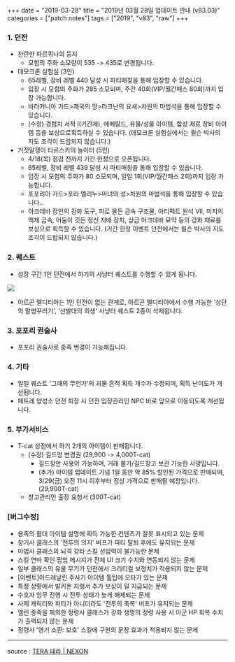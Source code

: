 +++
date = "2019-03-28"
title = "2019년 03월 28일 업데이트 안내 (v83.03)"
categories = ["patch notes"]
tags = ["2019", "v83", "raw"]
+++

### 1. 던전
- 찬란한 파르퀴나의 둥지
  - 모험의 주화 소모량이 535 -> 435로 변경됩니다.
- 데모크론 실험실 (3인)
  - 65레벨, 장비 레벨 440 달성 시 파티매칭을 통해 입장할 수 있습니다.
  - 입장 시 모험의 주화가 285 소모되며, 주간 40회(VIP/월간패스 80회)까지 입장 가능합니다.
  - 바라카니아 가드>제국의 땅>라크난의 요새>차원의 마법석을 통해 입장할 수 있습니다.
  - (수정) 경험치 서적 I(기간제), 에메랄드, 유물/성물 아이템, 합성 재료 장비 아이템 등을 보상으로획득하실 수 있습니다. (데모크론 실험실에서는 윌슨 박사의 지도 조각이 드랍되지 않습니다.)
- 거짓말쟁이 타르스키의 놀이터 (5인)
  - 4/18(목) 점검 전까지 기간 한정으로 오픈됩니다.
  - 65레벨, 장비 레벨 439 달성 시 파티매칭을 통해 입장할 수 있습니다.
  - 입장 시 모험의 주화가 80 소모되며, 일일 1회(VIP/월간패스 2회)까지 입장 가능합니다.
  - 포포리아 가드>포라 엘리누>마녀의 성>차원의 마법석을 통해 입장할 수 있습니다..
  - 아크데바 장인의 강화 도구, 피로 물든 금속 구조물, 아티팩트 원석 VII, 미지의 액체 금속, 어둠이 깃든 정신 지배 장치, 상급 아크데바 묘약 등의 강화 재료를 보상으로 획득할 수 있습니다. (기간 한정 이벤트 던전에서는 윌슨 박사의 지도 조각이 드랍되지 않습니다.)

### 2. 퀘스트
- 성장 구간 1인 던전에서 하기의 사냥터 퀘스트를 수행할 수 있게 됩니다.

![](https://seraphinush-gaming.github.io/mysterium/images/patch-notes/2019-03-28-1.png)

- 아르곤 멜디티아는 1인 던전이 없는 관계로, 아르곤 멜디티아에서 수행 가능한 '상단의 말썽꾸러기', '선발대의 희생' 사냥터 퀘스트 2종이 삭제됩니다.

### 3. 포포리 권술사
- 포포리 권술사로 종족 변경이 가능해집니다.

### 4. 기타
- 일일 퀘스트 '그때의 무언가'의 괴물 흔적 획득 개수가 수정되며, 획득 난이도가 개선됩니다.
- 페트레 양성소 던전 퇴장 시 던전 입장관리인 NPC 바로 앞으로 이동되도록 개선됩니다.

### 5. 부가서비스
- T-cat 상점에서 하기 2개의 아이템이 판매됩니다.
  - (수정) 길드명 변경권 (29,900 -> 4,000T-cat)
    - 길드장만 사용이 가능하며, 거래 불가/길드창고 보관 가능한 사양입니다.
    - (추가) 아이템 업데이트 기념 1일 동안 약 85% 할인된 가격으로 판매되며, 3/29(금) 오전 11시 이후부터 정상 가격으로 판매될 예정입니다. (29,900T-cat)
  - 창고관리인 출장 요청서 (300T-cat)

### [버그수정]
- 용족의 활대 아이템 설명에 획득 가능한 컨텐츠가 잘못 표시되고 있는 문제
- 창기사 클래스의 '전투의 의지' 버프가 파티 탈퇴 후에도 유지되는 문제
- 마법사 클래스의 뇌격 강타 스킬 선입력이 불가능한 문제
- 스킬 연마 확인 팝업 메시지가 전체 UI 크기 수치와 연동되지 않는 문제
- 일부 클래스의 유물 무기가 던전에서 크리티컬 보정치가 적용되지 않는 문제
- [이벤트]아드레날린 주사기 아이템 툴팁에 오타가 있는 문제
- 특정 상황에서 발키온 지령서 추가 보상이 덜 지급되는 문제
- 수호자 임무 진행 시 전투 상태가 늦게 해제되는 문제
- 사제 캐릭터와 파티가 아니더라도 '전투의 축복' 버프가 유지되는 문제
- 엘린 종족을 제외한 정령사 클래스가 강화 생명의 정령 사용 시 아군 HP 회복 수치가 출력되지 않는 문제
- 정령사 '영기 소환: 보호' 스킬에 구원의 문장 효과가 적용되지 않는 문제

----

source : [TERA 테라 | NEXON](http://tera.nexon.com/news/update/view.aspx?n4articlesn=385)
